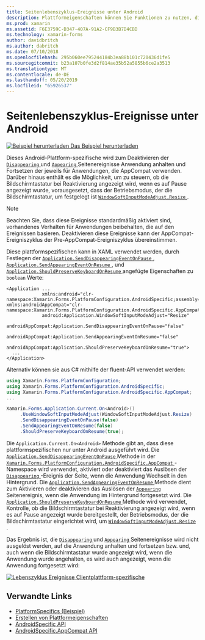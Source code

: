 ```yaml
---
title: Seitenlebenszyklus-Ereignisse unter Android
description: Plattformeigenschaften können Sie Funktionen zu nutzen, die nur auf einer bestimmten Plattform verfügbar ist ohne die Implementierung der benutzerdefinierten Renderern und Effekte. In diesem Artikel wird erläutert, wie plattformspezifische zum deaktivieren die Android nutzen die Disappearing und Appearing Seitenereignisse Anwendung anhalten und fortsetzen, bzw.
ms.prod: xamarin
ms.assetid: F6E3759C-D347-407A-91A2-CF9B3B7D4CBD
ms.technology: xamarin-forms
author: davidbritch
ms.author: dabritch
ms.date: 07/10/2018
ms.openlocfilehash: 295b060ee795244184b3ea88b101c720436d1fe5
ms.sourcegitcommit: b23a107b0fe3d2f814ae35b52a5855b6ce2a3513
ms.translationtype: MT
ms.contentlocale: de-DE
ms.lasthandoff: 05/20/2019
ms.locfileid: "65926537"
---
```

# <a name="page-lifecycle-events-on-android"></a>Seitenlebenszyklus-Ereignisse unter Android

[![Beispiel herunterladen](~/media/shared/download.png) Das Beispiel herunterladen](https://developer.xamarin.com/samples/xamarin-forms/UserInterface/PlatformSpecifics/)

Dieses Android-Plattform-spezifische wird zum Deaktivieren der [ `Disappearing` ](xref:Xamarin.Forms.Page.Appearing) und [ `Appearing` ](xref:Xamarin.Forms.Page.Appearing) Seitenereignisse Anwendung anhalten und Fortsetzen der jeweils für Anwendungen, die AppCompat verwenden. Darüber hinaus enthält es die Möglichkeit, um zu steuern, ob die Bildschirmtastatur bei Reaktivierung angezeigt wird, wenn es auf Pause angezeigt wurde, vorausgesetzt, dass der Betriebsmodus, der die Bildschirmtastatur, um festgelegt ist [ `WindowSoftInputModeAdjust.Resize` ](xref:Xamarin.Forms.PlatformConfiguration.AndroidSpecific.WindowSoftInputModeAdjust.Resize).

> [!NOTE]
> Beachten Sie, dass diese Ereignisse standardmäßig aktiviert sind, vorhandenes Verhalten für Anwendungen beibehalten, die auf den Ereignissen basieren. Deaktivieren diese Ereignisse kann der AppCompat-Ereigniszyklus der Pre-AppCompat-Ereigniszyklus übereinstimmen.

Diese plattformspezifischen kann in XAML verwendet werden, durch Festlegen der [ `Application.SendDisappearingEventOnPause` ](xref:Xamarin.Forms.PlatformConfiguration.AndroidSpecific.AppCompat.Application.SendDisappearingEventOnPauseProperty), [ `Application.SendAppearingEventOnResume` ](xref:Xamarin.Forms.PlatformConfiguration.AndroidSpecific.AppCompat.Application.SendAppearingEventOnResumeProperty), und [ `Application.ShouldPreserveKeyboardOnResume` ](xref:Xamarin.Forms.PlatformConfiguration.AndroidSpecific.AppCompat.Application.ShouldPreserveKeyboardOnResumeProperty) angefügte Eigenschaften zu `boolean` Werte:

```xaml
<Application ...
             xmlns:android="clr-namespace:Xamarin.Forms.PlatformConfiguration.AndroidSpecific;assembly=Xamarin.Forms.Core"             xmlns:androidAppCompat="clr-namespace:Xamarin.Forms.PlatformConfiguration.AndroidSpecific.AppCompat;assembly=Xamarin.Forms.Core"
             android:Application.WindowSoftInputModeAdjust="Resize"
             androidAppCompat:Application.SendDisappearingEventOnPause="false"
             androidAppCompat:Application.SendAppearingEventOnResume="false"
             androidAppCompat:Application.ShouldPreserveKeyboardOnResume="true">
  ...
</Application>
```

Alternativ können sie aus C# mithilfe der fluent-API verwendet werden:

```csharp
using Xamarin.Forms.PlatformConfiguration;
using Xamarin.Forms.PlatformConfiguration.AndroidSpecific;
using Xamarin.Forms.PlatformConfiguration.AndroidSpecific.AppCompat;
...

Xamarin.Forms.Application.Current.On<Android>()
     .UseWindowSoftInputModeAdjust(WindowSoftInputModeAdjust.Resize)
     .SendDisappearingEventOnPause(false)
     .SendAppearingEventOnResume(false)
     .ShouldPreserveKeyboardOnResume(true);
```

Die `Application.Current.On<Android>` Methode gibt an, dass diese plattformspezifischen nur unter Android ausgeführt wird. Die [ `Application.SendDisappearingEventOnPause` ](xref:Xamarin.Forms.PlatformConfiguration.AndroidSpecific.AppCompat.Application.SendDisappearingEventOnPause(Xamarin.Forms.IPlatformElementConfiguration{Xamarin.Forms.PlatformConfiguration.Android,Xamarin.Forms.Application},System.Boolean)) Methode in der [ `Xamarin.Forms.PlatformConfiguration.AndroidSpecific.AppCompat` ](xref:Xamarin.Forms.PlatformConfiguration.AndroidSpecific.AppCompat) -Namespace wird verwendet, aktiviert oder deaktiviert das Auslösen der [ `Disappearing` ](xref:Xamarin.Forms.Page.Appearing) -Ereignis der Seite, wenn die Anwendung Wechselt in den Hintergrund. Die [ `Application.SendAppearingEventOnResume` ](xref:Xamarin.Forms.PlatformConfiguration.AndroidSpecific.AppCompat.Application.SendAppearingEventOnResume(Xamarin.Forms.IPlatformElementConfiguration{Xamarin.Forms.PlatformConfiguration.Android,Xamarin.Forms.Application},System.Boolean)) Methode dient zum Aktivieren oder deaktivieren das Auslösen der [ `Appearing` ](xref:Xamarin.Forms.Page.Appearing) Seitenereignis, wenn die Anwendung im Hintergrund fortgesetzt wird. Die [ `Application.ShouldPreserveKeyboardOnResume` ](xref:Xamarin.Forms.PlatformConfiguration.AndroidSpecific.AppCompat.Application.ShouldPreserveKeyboardOnResume(Xamarin.Forms.IPlatformElementConfiguration{Xamarin.Forms.PlatformConfiguration.Android,Xamarin.Forms.Application},System.Boolean)) Methode wird verwendet, Kontrolle, ob die Bildschirmtastatur bei Reaktivierung angezeigt wird, wenn es auf Pause angezeigt wurde bereitgestellt, der Betriebsmodus, der die Bildschirmtastatur eingerichtet wird, um [ `WindowSoftInputModeAdjust.Resize` ](xref:Xamarin.Forms.PlatformConfiguration.AndroidSpecific.WindowSoftInputModeAdjust.Resize).

Das Ergebnis ist, die [ `Disappearing` ](xref:Xamarin.Forms.Page.Appearing) und [ `Appearing` ](xref:Xamarin.Forms.Page.Appearing) Seitenereignisse wird nicht ausgelöst werden, auf die Anwendung anhalten und fortsetzen bzw. und, auch wenn die Bildschirmtastatur wurde angezeigt wird, wenn die Anwendung wurde angehalten, es wird auch angezeigt, wenn die Anwendung fortgesetzt wird:

[![](page-lifecycle-events-images/keyboard-on-resume.png "Lebenszyklus Ereignisse Clientplattform-spezifische")](page-lifecycle-events-images/keyboard-on-resume-large.png#lightbox "Lebenszyklus Ereignisse Clientplattform-spezifische")

## <a name="related-links"></a>Verwandte Links

- [PlatformSpecifics (Beispiel)](https://developer.xamarin.com/samples/xamarin-forms/UserInterface/PlatformSpecifics/)
- [Erstellen von Plattformeigenschaften](~/xamarin-forms/platform/platform-specifics/index.md#creating-platform-specifics)
- [AndroidSpecific API](xref:Xamarin.Forms.PlatformConfiguration.AndroidSpecific)
- [AndroidSpecific.AppCompat API](xref:Xamarin.Forms.PlatformConfiguration.AndroidSpecific.AppCompat)
